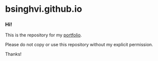 # bsinghvi.github.io

### Hi! 

This is the repository for my [portfolio](bsinghvi.github.io "Bhaskar's Portfolio"). 

Please do not copy or use this repository without my explicit permission. 

Thanks!
